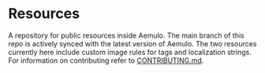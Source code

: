 # Resources

A repository for public resources inside Aemulo. The main branch of this repo is actively synced with the latest version of Aemulo. The two resources currently here include custom image rules for tags and localization strings. For information on contributing refer to [CONTRIBUTING.md](https://github.com/Aemulo/Resources/blob/main/CONTRIBUTING.md).